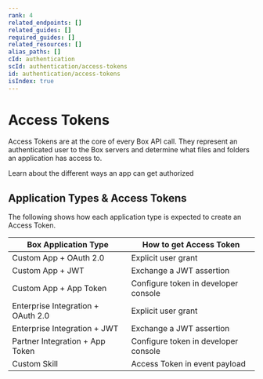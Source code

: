 ```yaml
---
rank: 4
related_endpoints: []
related_guides: []
required_guides: []
related_resources: []
alias_paths: []
cId: authentication
scId: authentication/access-tokens
id: authentication/access-tokens
isIndex: true
---
```


# Access Tokens

Access Tokens are at the core of every Box API call. They represent an
authenticated user to the Box servers and determine what files and folders an
application has access to.

<CTA to="guide://authentication/select">
  Learn about the different ways an app can get authorized

</CTA>

## Application Types & Access Tokens

The following shows how each application type is expected to create an Access
Token.

| Box Application Type               | How to get Access Token              |
| ---------------------------------- | ------------------------------------ |
| Custom App + OAuth 2.0             | Explicit user grant                  |
| Custom App + JWT                   | Exchange a JWT assertion             |
| Custom App + App Token             | Configure token in developer console |
| Enterprise Integration + OAuth 2.0 | Explicit user grant                  |
| Enterprise Integration + JWT       | Exchange a JWT assertion             |
| Partner Integration + App Token    | Configure token in developer console |
| Custom Skill                       | Access Token in event payload        |
